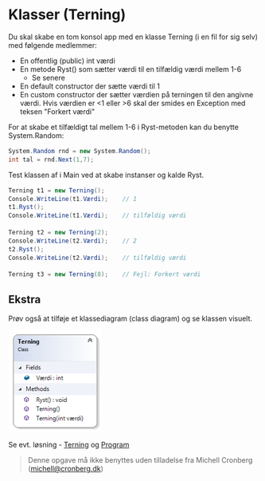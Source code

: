 ﻿# Klasser (Terning)

Du skal skabe en tom konsol app med en klasse Terning (i en fil for sig selv) med følgende medlemmer:

- En offentlig (public) int værdi
- En metode Ryst() som sætter værdi til en tilfældig værdi mellem 1-6 
	- Se senere
- En default constructor der sætte værdi til 1
- En custom constructor der sætter værdien på terningen til den angivne værdi. Hvis værdien er <1 eller >6 skal der smides en Exception med teksen "Forkert værdi"

For at skabe et tilfældigt tal mellem 1-6 i Ryst-metoden kan du benytte System.Random:

```csharp
System.Random rnd = new System.Random();
int tal = rnd.Next(1,7);
```
Test klassen af i Main ved at skabe instanser og kalde Ryst.

```csharp
Terning t1 = new Terning();
Console.WriteLine(t1.Værdi);    // 1
t1.Ryst();
Console.WriteLine(t1.Værdi);    // tilfældig værdi

Terning t2 = new Terning(2);
Console.WriteLine(t2.Værdi);    // 2
t2.Ryst();
Console.WriteLine(t2.Værdi);    // tilfældig værdi

Terning t3 = new Terning(8);    // Fejl: Forkert værdi
```
## Ekstra

Prøv også at tilføje et klassediagram (class diagram) og se klassen visuelt.

![](ClassDiagram1.png)

Se evt. løsning - [Terning](https://github.com/devcronberg/undervisning-cs-opgaver/blob/master/Klasser-terning-simpel/Terning.cs) og [Program](https://github.com/devcronberg/undervisning-cs-opgaver/blob/master/Klasser-terning-simpel/Program.cs)

<!-- footerstart -->
> Denne opgave må ikke benyttes uden tilladelse fra Michell Cronberg (michell@cronberg.dk)
<!-- footerslut -->
